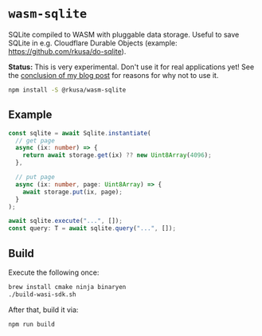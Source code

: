 # `wasm-sqlite`

SQLite compiled to WASM with pluggable data storage. Useful to save SQLite in e.g. Cloudflare Durable Objects (example: https://github.com/rkusa/do-sqlite).

**Status:** This is very experimental. Don't use it for real applications yet! See the [conclusion of my blog post](https://ma.rkusa.st/store-sqlite-in-cloudflare-durable-objects#conclusion) for reasons for why not to use it.

```bash
npm install -S @rkusa/wasm-sqlite
```

## Example

```ts
const sqlite = await Sqlite.instantiate(
  // get page
  async (ix: number) => {
    return await storage.get(ix) ?? new Uint8Array(4096);
  },

  // put page
  async (ix: number, page: Uint8Array) => {
    await storage.put(ix, page);
  }
);

await sqlite.execute("...", []);
const query: T = await sqlite.query("...", []);
```

## Build

Execute the following once:

```bash
brew install cmake ninja binaryen
./build-wasi-sdk.sh
```

After that, build it via:

```bash
npm run build
```
